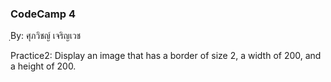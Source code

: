 ### CodeCamp 4 ###
ฺBy: ศุภวิชญ์ เจริญเวช

Practice2: 
  Display an image that has a border of size 2, a width of 200, and a height of 200.
